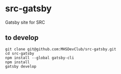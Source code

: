 # src-gatsby
Gatsby site for SRC

## to develop
```
git clone git@github.com:MHSDevClub/src-gatsby.git
cd src-gatsby
npm install --global gatsby-cli
npm install
gatsby develop
```